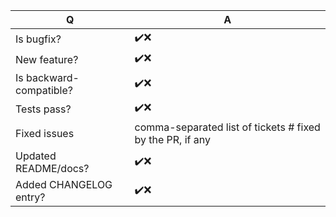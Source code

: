 | Q             | A
| ------------- | ---
| Is bugfix?    | ✔️❌
| New feature?  | ✔️❌
| Is backward-compatible?    | ✔️❌
| Tests pass?   | ✔️❌
| Fixed issues  | comma-separated list of tickets # fixed by the PR, if any
| Updated README/docs?   | ✔️❌
| Added CHANGELOG entry?   | ✔️❌
